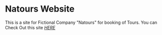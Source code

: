 # Natours Website
This is a site for Fictional Company "Natours" for booking of Tours.
You can Check Out this site *[HERE](https://muhammadammar26627.github.io/natours-site/)*
